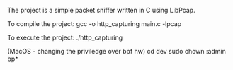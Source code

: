The project is a simple packet sniffer written in C using LibPcap.

To compile the project:
gcc -o http_capturing main.c -lpcap

To execute the project:
./http_capturing

(MacOS - changing the priviledge over bpf hw)
cd dev
sudo chown <user>:admin bp*